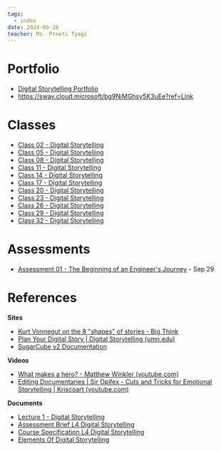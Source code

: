 ```yaml
---
tags:
  - index
date: 2024-09-20
teacher: Ms. Preeti Tyagi
---
```

# Portfolio
- [Digital Storytelling Portfolio](Digital%20Storytelling%20Portfolio.md)
- https://sway.cloud.microsoft/bg9NjMGhsy5K3uEe?ref=Link
# Classes
- [Class 02 - Digital Storytelling](Class%2002%20-%20Digital%20Storytelling.md)
- [Class 05 - Digital Storytelling](Class%2005%20-%20Digital%20Storytelling.md)
- [Class 08 - Digital Storytelling](Class%2008%20-%20Digital%20Storytelling.md)
- [Class 11 - Digital Storytelling](Class%2011%20-%20Digital%20Storytelling.md)
- [Class 14 - Digital Storytelling](Class%2014%20-%20Digital%20Storytelling.md)
- [Class 17 - Digital Storytelling](Class%2017%20-%20Digital%20Storytelling.md)
- [Class 20 - Digital Storytelling](Class%2020%20-%20Digital%20Storytelling.md)
- [Class 23 - Digital Storytelling](Class%2023%20-%20Digital%20Storytelling.md)
- [Class 26 - Digital Storytelling](Class%2026%20-%20Digital%20Storytelling.md)
- [Class 29 - Digital Storytelling](Class%2029%20-%20Digital%20Storytelling.md)
- [Class 32 - Digital Storytelling](Class%2032%20-%20Digital%20Storytelling.md)
# Assessments
- [Assessment 01 - The Beginning of an Engineer's Journey](Assessments/Assessment%2001%20-%20The%20Beginning%20of%20an%20Engineer's%20Journey.md) - Sep 29
# References
**Sites**
- [Kurt Vonnegut on the 8 "shapes" of stories - Big Think](https://bigthink.com/high-culture/vonnegut-shapes/#rebelltitem3)
- [Plan Your Digital Story | Digital Storytelling (umn.edu)](https://digitalstory.umn.edu/students/plan)
- [SugarCube v2 Documentation](https://www.motoslave.net/sugarcube/2/docs/#introduction)

**Videos**
- [What makes a hero? - Matthew Winkler (youtube.com)](https://www.youtube.com/watch?v=Hhk4N9A0oCA)
- [Editing Documentaries | Sir Opifex - Cuts and Tricks for Emotional Storytelling | Kriscoart (youtube.com)](https://www.youtube.com/watch?v=COFpFGOSJV0)

**Documents**
- [Lecture 1 - Digital Storytelling](Documents/Lecture%201%20-%20Digital%20Storytelling.pptx)
- [Assessment Brief L4 Digital Storytelling](Documents/Assesment%20Brief%20L4%20Digital%20Storytelling.pdf)
- [Course Specification L4 Digital Storytelling](Documents/Course%20Specification%20L4%20Digital%20Storytelling.pdf)
- [Elements Of Digital Storytelling](Documents/Elements%20Of%20Digital%20Storytelling.pptx)